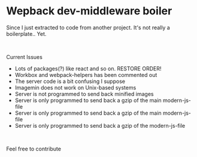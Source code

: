 <h1>Wepback dev-middleware boiler</h1>

<p>Since I just extracted to code from another project. It's not really
a boilerplate.. Yet. </p>
<br>
<p>Current Issues</p>
  <ul>
    <li>Lots of packages(?) like react and so on. RESTORE ORDER!</li>
    <li>Workbox and webpack-helpers has been commented out</li>
    <li>The server code is a bit confusing I suppose</li>
    <li>Imagemin does not work on Unix-based systems</li>
    <li>Server is not programmed to send back minified images</li>
    <li>Server is only programmed to send back a gzip of the main modern-js-file</li>
    <li>Server is only programmed to send back a gzip of the main modern-js-file</li>
    <li>Server is only programmed to send back a gzip of the modern-js-file</li>
  </ul>
<br>

<p>Feel free to contribute</p>
